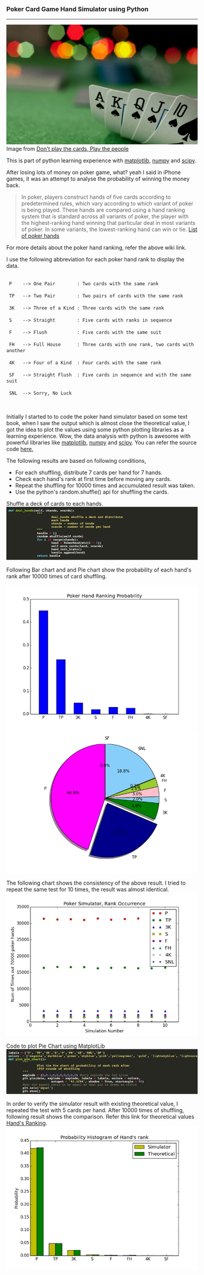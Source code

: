 
### Poker Card Game Hand Simulator using Python
---
![poker][img7] 
Image from [Don't play the cards, Play the people][link6]</br>

This is part of python learning experience with [matplotlib][link2], [numpy][link3]
and [scipy][link4]. 

After losing lots of money on poker game, what? yeah I said in iPhone games, it was an 
attempt to analyse the probability of winning the money back. 

>In poker, players construct hands of five cards according to predetermined rules,
> which vary according to which variant of poker is being played. These hands are 
>compared using a hand ranking system that is standard across all variants of poker,
> the player with the highest-ranking hand winning that particular deal in most 
>variants of poker. In some variants, the lowest-ranking hand can win or tie. [List of poker hands][link1]

For more details about the poker hand ranking, refer the above wiki link.

I use the following abbreviation for each poker hand rank to display the data. 
<pre>
<code>
 P 	  --> One Pair        : Two cards with the same rank </br>
 TP   --> Two Pair        : Two pairs of cards with the same rank</br>
 3K   --> Three of a Kind : Three cards with the same rank</br>
 S    --> Straight        : Five cards with ranks in sequence</br>
 F    --> Flush           : Five cards with the same suit</br>
 FH   --> Full House      : Three cards with one rank, two cards with another </br>
 4K   --> Four of a Kind  : Four cards with the same rank</br>
 SF   --> Straight Flush  : Five cards in sequence and with the same suit</br>
 SNL  --> Sorry, No Luck </br>
</code>
</pre>

Initially I started to to code the poker hand simulator based on some text book, when I
saw the output which is almost close the theoretical value, I got the idea to plot the
values using some python plotting libraries as a learning  experience. Wow, the data
analysis with python is awesome with powerful libraries like [matplotlib][link2], [numpy][link3]
and [scipy][link4]. You can refer the source code [here.][link5] 

The following results are based on following conditions,
<ul>
	<li>For each shuffling, distribute 7 cards per hand for 7 hands.</li>
	<li>Check each hand's rank at first time before moving any cards.</li>
	<li>Repeat the shuffling for 10000 times and accumulated result was taken.</li>
	<li>Use the python's random.shuffle() api for shuffling the cards.</li>
</ul>
	
Shuffle a deck of cards to each hands.
![Card shuffle code][img4]


Following Bar chart and and Pie chart show the probability of each hand's rank after 
10000 times of card shuffling. 

![Probability Bar Chart][img1]
![Probability Pie Chart][img2]

The following chart shows the consistency of the above result. I tried to repeat the same
test for 10 times, the result was almost identical.
![Number of Occurrences][img3]

Code to plot Pie Chart using MatplotLib 
![Pie Chart using Matplotlib][img5]

In order to verify the simulator result with existing theoretical value, I repeated the 
test with 5 cards per hand. After 10000 times of shuffling, following result shows the 
comparison. Refer this link for theoretical values [Hand's Ranking][link1].
![test][img6]



[link1]: http://en.wikipedia.org/wiki/Hand_rankings
[link2]: http://matplotlib.org
[link3]: http://www.numpy.org
[link4]: http://www.scipy.org/
[link5]: https://github.com/tssutha/PokerSimulator
[link6]: http://www.parade.com/172290/ellenleikind/life-lessons-from-poker-dont-play-the-cards-play-the-people/
[img1]: /img/pokerbar.png "Bar Chart : Probability of each rank after 10000 shuffles"
[img2]: /img/pokerpie.png "Pie Chart : Probability of each rank after 10000 shuffles"
[img3]: /img/pokerline.png "Number of occurrences of each rank in 10000 shuffles, repeated 10 times"
[img4]: /img/codesnipet.png
[img5]: /img/codesnippet2.png
[img6]: /img/compare.png
[img7]: /img/poker.jpg


